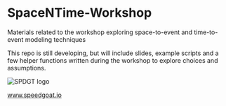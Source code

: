 # SpaceNTime-Workshop

Materials related to the workshop exploring space-to-event and time-to-event modeling techniques

This repo is still developing, but will include slides, example scripts and a few helper functions written during the workshop to explore choices and assumptions.

![SPDGT logo](https://drive.google.com/uc?export=view&id=105fit7uHKpxzhbP3D8UzRR4nGrCexJLP)

www.speedgoat.io
